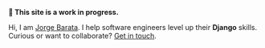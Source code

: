 **🚧 This site is a work in progress.**

Hi, I am [Jorge Barata](https://jorgebg.com). I help software engineers level up their **Django** skills.  
Curious or want to collaborate? [Get in touch](mailto:contact@jorgebg.com).

